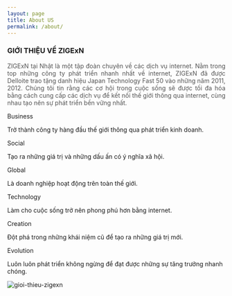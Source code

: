 ```yaml
---
layout: page
title: About US
permalink: /about/
---
```


<h3 class="about_title">GIỚI THIỆU VỀ ZIGExN</h3>
<p style="color: #545454;text-align: justify;">ZIGExN tại Nhật là một tập đoàn chuyên về các dịch vụ internet. Nằm trong top những công ty phát triển nhanh nhất về internet, ZIGExN đã được Delloite trao tặng danh hiệu Japan Technology Fast 50 vào những năm 2011, 2012. Chúng tôi tin rằng các cơ hội trong cuộc sống sẽ được tối đa hóa bằng cách cung cấp các dịch vụ để kết nối thế giới thông qua internet, cùng nhau tạo nên sự phát triển bền vững nhất.</p>

<div class="about_nav">
  <span class="business_title">Business</span>
  <p>Trở thành công ty hàng đầu thế giới thông qua phát triển kinh doanh.</p>

  <span class="social_title">Social</span>
  <p>Tạo ra những giá trị và những dấu ấn có ý nghĩa xã hội.</p>

  <span class="global_title">Global</span>
  <p>Là doanh nghiệp hoạt động trên toàn thế giới.</p>

  <span class="technology_title">Technology</span>
  <p>Làm cho cuộc sống trở nên phong phú hơn bằng internet.</p>

  <span class="creation_title">Creation</span>
  <p>Đột phá trong những khái niệm cũ để tạo ra những giá trị mới.</p>

  <span class="evolution_title">Evolution</span>
  <p>Luôn luôn phát triển không ngừng để đạt được những sự tăng trưởng nhanh chóng.</p>
</div>
<div class="img_about">
  <img src="http://zigexn.vn/assets/Entrepreneurship-8f5c6b8035a1e159823ccd1eff7bedd1.png" alt="gioi-thieu-zigexn">
</div>
